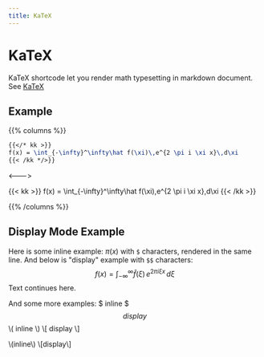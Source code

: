 ```yaml
---
title: KaTeX
---
```

# KaTeX

KaTeX shortcode let you render math typesetting in markdown document. See [KaTeX](https://katex.org/)

## Example
{{% columns %}}

```latex
{{</* kk >}}
f(x) = \int_{-\infty}^\infty\hat f(\xi)\,e^{2 \pi i \xi x}\,d\xi
{{< /kk */>}}
```

<--->

{{< kk >}}
f(x) = \int_{-\infty}^\infty\hat f(\xi)\,e^{2 \pi i \xi x}\,d\xi
{{< /kk >}}

{{% /columns %}}

## Display Mode Example

Here is some inline example: $\pi(x)$ with `$` characters, rendered in the same line. And below is "display" example with `$$` characters:
$$
f(x) = \int_{-\infty}^\infty\hat f(\xi)\,e^{2 \pi i \xi x}\,d\xi
$$
Text continues here.

And some more examples:
$ inline $
$$ display $$
\\( inline \\)
\\[ display \\]

<span>
\(inline\)
</span>

<span>
\[display\]
</span>